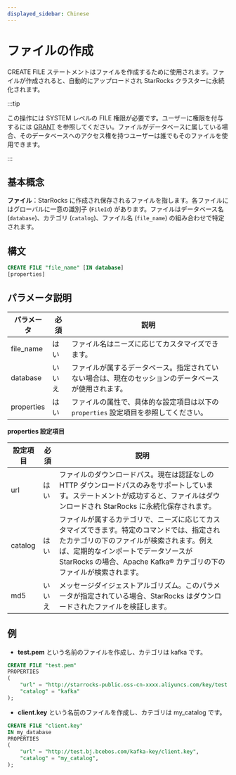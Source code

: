 ```yaml
---
displayed_sidebar: Chinese
---
```


# ファイルの作成

CREATE FILE ステートメントはファイルを作成するために使用されます。ファイルが作成されると、自動的にアップロードされ StarRocks クラスターに永続化されます。

:::tip

この操作には SYSTEM レベルの FILE 権限が必要です。ユーザーに権限を付与するには [GRANT](../account-management/GRANT.md) を参照してください。ファイルがデータベースに属している場合、そのデータベースへのアクセス権を持つユーザーは誰でもそのファイルを使用できます。

:::

## 基本概念

**ファイル**：StarRocks に作成され保存されるファイルを指します。各ファイルにはグローバルに一意の識別子 (`FileId`) があります。ファイルはデータベース名 (`database`)、カテゴリ (`catalog`)、ファイル名 (`file_name`) の組み合わせで特定されます。

## 構文

```SQL
CREATE FILE "file_name" [IN database]
[properties]
```

## パラメータ説明

| **パラメータ** | **必須** | **説明**                                                     |
| -------------- | -------- | ------------------------------------------------------------ |
| file_name      | はい     | ファイル名はニーズに応じてカスタマイズできます。             |
| database       | いいえ   | ファイルが属するデータベース。指定されていない場合は、現在のセッションのデータベースが使用されます。 |
| properties     | はい     | ファイルの属性で、具体的な設定項目は以下の `properties` 設定項目を参照してください。 |

**properties 設定項目**

| **設定項目** | **必須** | **説明**                                                     |
| ------------ | -------- | ------------------------------------------------------------ |
| url          | はい     | ファイルのダウンロードパス。現在は認証なしの HTTP ダウンロードパスのみをサポートしています。ステートメントが成功すると、ファイルはダウンロードされ StarRocks に永続化保存されます。 |
| catalog      | はい     | ファイルが属するカテゴリで、ニーズに応じてカスタマイズできます。特定のコマンドでは、指定されたカテゴリの下のファイルが検索されます。例えば、定期的なインポートでデータソースが StarRocks の場合、Apache Kafka® カテゴリの下のファイルが検索されます。 |
| md5          | いいえ   | メッセージダイジェストアルゴリズム。このパラメータが指定されている場合、StarRocks はダウンロードされたファイルを検証します。 |

## 例

- **test.pem** という名前のファイルを作成し、カテゴリは kafka です。

```SQL
CREATE FILE "test.pem"
PROPERTIES
(
    "url" = "http://starrocks-public.oss-cn-xxxx.aliyuncs.com/key/test.pem",
    "catalog" = "kafka"
);
```

- **client.key** という名前のファイルを作成し、カテゴリは my_catalog です。

```SQL
CREATE FILE "client.key"
IN my_database
PROPERTIES
(
    "url" = "http://test.bj.bcebos.com/kafka-key/client.key",
    "catalog" = "my_catalog",
);
```
